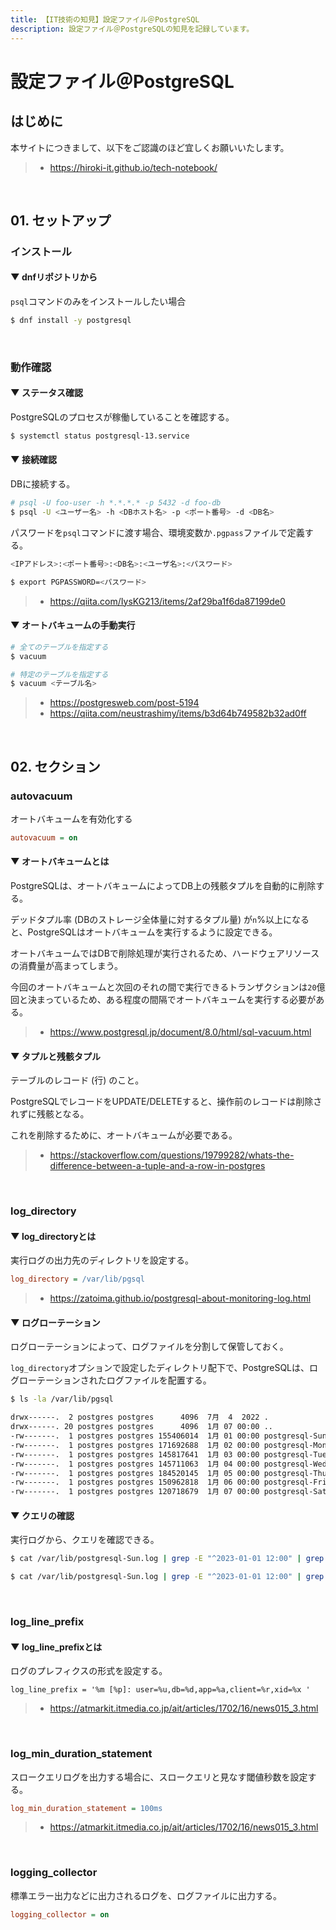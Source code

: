 ```yaml
---
title: 【IT技術の知見】設定ファイル＠PostgreSQL
description: 設定ファイル＠PostgreSQLの知見を記録しています。
---
```


# 設定ファイル＠PostgreSQL

## はじめに

本サイトにつきまして、以下をご認識のほど宜しくお願いいたします。

> - https://hiroki-it.github.io/tech-notebook/

<br>

## 01. セットアップ

### インストール

#### ▼ dnfリポジトリから

`psql`コマンドのみをインストールしたい場合

```bash
$ dnf install -y postgresql
```

<br>

### 動作確認

#### ▼ ステータス確認

PostgreSQLのプロセスが稼働していることを確認する。

```bash
$ systemctl status postgresql-13.service
```

#### ▼ 接続確認

DBに接続する。

```bash
# psql -U foo-user -h *.*.*.* -p 5432 -d foo-db
$ psql -U <ユーザー名> -h <DBホスト名> -p <ポート番号> -d <DB名>
```

パスワードを`psql`コマンドに渡す場合、環境変数か`.pgpass`ファイルで定義する。

```bash
<IPアドレス>:<ポート番号>:<DB名>:<ユーザ名>:<パスワード>
```

```bash
$ export PGPASSWORD=<パスワード>
```

> - https://qiita.com/IysKG213/items/2af29ba1f6da87199de0

#### ▼ オートバキュームの手動実行

```bash
# 全てのテーブルを指定する
$ vacuum
```

```bash
# 特定のテーブルを指定する
$ vacuum <テーブル名>
```

> - https://postgresweb.com/post-5194
> - https://qiita.com/neustrashimy/items/b3d64b749582b32ad0ff

<br>

## 02. セクション

### autovacuum

オートバキュームを有効化する

```ini
autovacuum = on
```

#### ▼ オートバキュームとは

PostgreSQLは、オートバキュームによってDB上の残骸タプルを自動的に削除する。

デッドタプル率 (DBのストレージ全体量に対するタプル量) が`n`%以上になると、PostgreSQLはオートバキュームを実行するように設定できる。

オートバキュームではDBで削除処理が実行されるため、ハードウェアリソースの消費量が高まってしまう。

今回のオートバキュームと次回のそれの間で実行できるトランザクションは`20`億回と決まっているため、ある程度の間隔でオートバキュームを実行する必要がある。

> - https://www.postgresql.jp/document/8.0/html/sql-vacuum.html

#### ▼ タプルと残骸タプル

テーブルのレコード (行) のこと。

PostgreSQLでレコードをUPDATE/DELETEすると、操作前のレコードは削除されずに残骸となる。

これを削除するために、オートバキュームが必要である。

> - https://stackoverflow.com/questions/19799282/whats-the-difference-between-a-tuple-and-a-row-in-postgres

<br>

### log_directory

#### ▼ log_directoryとは

実行ログの出力先のディレクトリを設定する。

```ini
log_directory = /var/lib/pgsql
```

> - https://zatoima.github.io/postgresql-about-monitoring-log.html

#### ▼ ログローテーション

ログローテーションによって、ログファイルを分割して保管しておく。

`log_directory`オプションで設定したディレクトリ配下で、PostgreSQLは、ログローテーションされたログファイルを配置する。

```bash
$ ls -la /var/lib/pgsql

drwx------.  2 postgres postgres      4096  7月  4  2022 .
drwx------. 20 postgres postgres      4096  1月 07 00:00 ..
-rw-------.  1 postgres postgres 155406014  1月 01 00:00 postgresql-Sun.log
-rw-------.  1 postgres postgres 171692688  1月 02 00:00 postgresql-Mon.log
-rw-------.  1 postgres postgres 145817641  1月 03 00:00 postgresql-Tue.log
-rw-------.  1 postgres postgres 145711063  1月 04 00:00 postgresql-Wed.log
-rw-------.  1 postgres postgres 184520145  1月 05 00:00 postgresql-Thu.log
-rw-------.  1 postgres postgres 150962818  1月 06 00:00 postgresql-Fri.log
-rw-------.  1 postgres postgres 120718679  1月 07 00:00 postgresql-Sat.log
```

#### ▼ クエリの確認

実行ログから、クエリを確認できる。

```bash
$ cat /var/lib/postgresql-Sun.log | grep -E "^2023-01-01 12:00" | grep "statement: SELECT"

$ cat /var/lib/postgresql-Sun.log | grep -E "^2023-01-01 12:00" | grep "statement: INSERT"
```

<br>

### log_line_prefix

#### ▼ log_line_prefixとは

ログのプレフィクスの形式を設定する。

```
log_line_prefix = '%m [%p]: user=%u,db=%d,app=%a,client=%r,xid=%x '
```

> - https://atmarkit.itmedia.co.jp/ait/articles/1702/16/news015_3.html

<br>

### log_min_duration_statement

スロークエリログを出力する場合に、スロークエリと見なす閾値秒数を設定する。

```ini
log_min_duration_statement = 100ms
```

> - https://atmarkit.itmedia.co.jp/ait/articles/1702/16/news015_3.html

<br>

### logging_collector

標準エラー出力などに出力されるログを、ログファイルに出力する。

```ini
logging_collector = on
```

<br>
